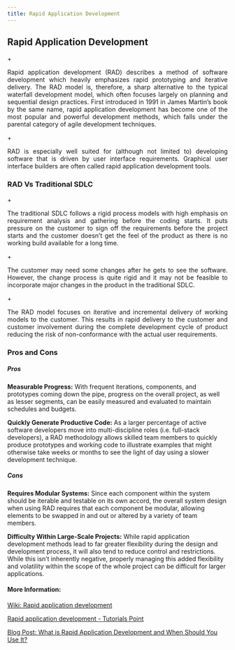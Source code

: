 ```yaml
---
title: Rapid Application Development
---
```

## Rapid Application Development

+<p align="justify">
Rapid application development (RAD) describes a method of software development which heavily emphasizes rapid prototyping and iterative delivery. The RAD model is, therefore, a sharp alternative to the typical waterfall development model, which often focuses largely on planning and sequential design practices. First introduced in 1991 in James Martin’s book by the same name, rapid application development has become one of the most popular and powerful development methods, which falls under the parental category of agile development techniques.
</p>

+<p align="justify">
RAD is especially well suited for (although not limited to) developing software that is driven by user interface requirements. Graphical user interface builders are often called rapid application development tools. 
</p>

### RAD Vs Traditional SDLC

+<p align="justify">
The traditional SDLC follows a rigid process models with high emphasis on requirement analysis and gathering before the coding starts. It puts pressure on the customer to sign off the requirements before the project starts and the customer doesn’t get the feel of the product as there is no working build available for a long time.
</p>

+<p align="justify">
The customer may need some changes after he gets to see the software. However, the change process is quite rigid and it may not be feasible to incorporate major changes in the product in the traditional SDLC.
</p>

+<p align="justify">
The RAD model focuses on iterative and incremental delivery of working models to the customer. This results in rapid delivery to the customer and customer involvement during the complete development cycle of product reducing the risk of non-conformance with the actual user requirements.
</p>

### Pros and Cons

##### Pros

__Measurable Progress:__ With frequent iterations, components, and prototypes coming down the pipe, progress on the overall project, as well as lesser segments, can be easily measured and evaluated to maintain schedules and budgets.

__Quickly Generate Productive Code:__ As a larger percentage of active software developers move into multi-discipline roles (i.e. full-stack developers), a RAD methodology allows skilled team members to quickly produce prototypes and working code to illustrate examples that might otherwise take weeks or months to see the light of day using a slower development technique.

##### Cons

__Requires Modular Systems:__ Since each component within the system should be iterable and testable on its own accord, the overall system design when using RAD requires that each component be modular, allowing elements to be swapped in and out or altered by a variety of team members.

__Difficulty Within Large-Scale Projects:__ While rapid application development methods lead to far greater flexibility during the design and development process, it will also tend to reduce control and restrictions. While this isn’t inherently negative, properly managing this added flexibility and volatility within the scope of the whole project can be difficult for larger applications.


#### More Information:
<!-- Please add any articles you think might be helpful to read before writing the article -->
[Wiki: Rapid application development](https://en.wikipedia.org/wiki/Rapid_application_development)

[Rapid application development - Tutorials Point](https://www.tutorialspoint.com/sdlc/sdlc_rad_model.htm)

[Blog Post: What is Rapid Application Development and When Should You Use It?](https://blog.capterra.com/what-is-rapid-application-development/)
